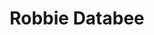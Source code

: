 ---
layout: landing
title: Robbie Databee
ref: index
lang: en
permalink: /en/
show:
  publications: false
  services: true
  skills: false
  debugoutput: false
---